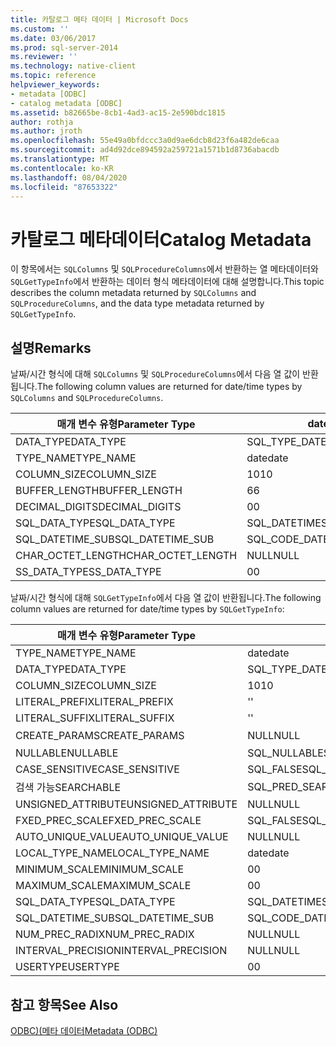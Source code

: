 ```yaml
---
title: 카탈로그 메타 데이터 | Microsoft Docs
ms.custom: ''
ms.date: 03/06/2017
ms.prod: sql-server-2014
ms.reviewer: ''
ms.technology: native-client
ms.topic: reference
helpviewer_keywords:
- metadata [ODBC]
- catalog metadata [ODBC]
ms.assetid: b82665be-8cb1-4ad3-ac15-2e590bdc1815
author: rothja
ms.author: jroth
ms.openlocfilehash: 55e49a0bfdccc3a0d9ae6dcb8d23f6a482de6caa
ms.sourcegitcommit: ad4d92dce894592a259721a1571b1d8736abacdb
ms.translationtype: MT
ms.contentlocale: ko-KR
ms.lasthandoff: 08/04/2020
ms.locfileid: "87653322"
---
```

# <a name="catalog-metadata"></a><span data-ttu-id="82806-102">카탈로그 메타데이터</span><span class="sxs-lookup"><span data-stu-id="82806-102">Catalog Metadata</span></span>
  <span data-ttu-id="82806-103">이 항목에서는 `SQLColumns` 및 `SQLProcedureColumns`에서 반환하는 열 메타데이터와 `SQLGetTypeInfo`에서 반환하는 데이터 형식 메타데이터에 대해 설명합니다.</span><span class="sxs-lookup"><span data-stu-id="82806-103">This topic describes the column metadata returned by `SQLColumns` and `SQLProcedureColumns`, and the data type metadata returned by `SQLGetTypeInfo`.</span></span>  
  
## <a name="remarks"></a><span data-ttu-id="82806-104">설명</span><span class="sxs-lookup"><span data-stu-id="82806-104">Remarks</span></span>  
 <span data-ttu-id="82806-105">날짜/시간 형식에 대해 `SQLColumns` 및 `SQLProcedureColumns`에서 다음 열 값이 반환됩니다.</span><span class="sxs-lookup"><span data-stu-id="82806-105">The following column values are returned for date/time types by `SQLColumns` and `SQLProcedureColumns`.</span></span>  
  
|<span data-ttu-id="82806-106">매개 변수 유형</span><span class="sxs-lookup"><span data-stu-id="82806-106">Parameter Type</span></span>|<span data-ttu-id="82806-107">date</span><span class="sxs-lookup"><span data-stu-id="82806-107">date</span></span>|<span data-ttu-id="82806-108">time</span><span class="sxs-lookup"><span data-stu-id="82806-108">time</span></span>|<span data-ttu-id="82806-109">smalldatetime</span><span class="sxs-lookup"><span data-stu-id="82806-109">smalldatetime</span></span>|<span data-ttu-id="82806-110">Datetime</span><span class="sxs-lookup"><span data-stu-id="82806-110">datetime</span></span>|<span data-ttu-id="82806-111">datetime2</span><span class="sxs-lookup"><span data-stu-id="82806-111">datetime2</span></span>|<span data-ttu-id="82806-112">datetimeoffset</span><span class="sxs-lookup"><span data-stu-id="82806-112">datetimeoffset</span></span>|  
|--------------------|----------|----------|-------------------|--------------|---------------|--------------------|  
|<span data-ttu-id="82806-113">DATA_TYPE</span><span class="sxs-lookup"><span data-stu-id="82806-113">DATA_TYPE</span></span>|<span data-ttu-id="82806-114">SQL_TYPE_DATE</span><span class="sxs-lookup"><span data-stu-id="82806-114">SQL_TYPE_DATE</span></span>|<span data-ttu-id="82806-115">SQL_SS_TIME2</span><span class="sxs-lookup"><span data-stu-id="82806-115">SQL_SS_TIME2</span></span>|<span data-ttu-id="82806-116">SQL_TYPE_TIMESTAMP</span><span class="sxs-lookup"><span data-stu-id="82806-116">SQL_TYPE_TIMESTAMP</span></span>|<span data-ttu-id="82806-117">SQL_TYPE_TIMESTAMP</span><span class="sxs-lookup"><span data-stu-id="82806-117">SQL_TYPE_TIMESTAMP</span></span>|<span data-ttu-id="82806-118">SQL_TYPE_TIMESTAMP</span><span class="sxs-lookup"><span data-stu-id="82806-118">SQL_TYPE_TIMESTAMP</span></span>|<span data-ttu-id="82806-119">SQL_SS_TIMESTAMPOFFSET</span><span class="sxs-lookup"><span data-stu-id="82806-119">SQL_SS_TIMESTAMPOFFSET</span></span>|  
|<span data-ttu-id="82806-120">TYPE_NAME</span><span class="sxs-lookup"><span data-stu-id="82806-120">TYPE_NAME</span></span>|<span data-ttu-id="82806-121">date</span><span class="sxs-lookup"><span data-stu-id="82806-121">date</span></span>|<span data-ttu-id="82806-122">time</span><span class="sxs-lookup"><span data-stu-id="82806-122">time</span></span>|<span data-ttu-id="82806-123">smalldatetime</span><span class="sxs-lookup"><span data-stu-id="82806-123">smalldatetime</span></span>|<span data-ttu-id="82806-124">Datetime</span><span class="sxs-lookup"><span data-stu-id="82806-124">datetime</span></span>|<span data-ttu-id="82806-125">datetime2</span><span class="sxs-lookup"><span data-stu-id="82806-125">datetime2</span></span>|<span data-ttu-id="82806-126">datetimeoffset</span><span class="sxs-lookup"><span data-stu-id="82806-126">datetimeoffset</span></span>|  
|<span data-ttu-id="82806-127">COLUMN_SIZE</span><span class="sxs-lookup"><span data-stu-id="82806-127">COLUMN_SIZE</span></span>|<span data-ttu-id="82806-128">10</span><span class="sxs-lookup"><span data-stu-id="82806-128">10</span></span>|<span data-ttu-id="82806-129">8, 10 ... 16</span><span class="sxs-lookup"><span data-stu-id="82806-129">8,10..16</span></span>|<span data-ttu-id="82806-130">16</span><span class="sxs-lookup"><span data-stu-id="82806-130">16</span></span>|<span data-ttu-id="82806-131">23</span><span class="sxs-lookup"><span data-stu-id="82806-131">23</span></span>|<span data-ttu-id="82806-132">19, 21..27</span><span class="sxs-lookup"><span data-stu-id="82806-132">19, 21..27</span></span>|<span data-ttu-id="82806-133">26, 28..34</span><span class="sxs-lookup"><span data-stu-id="82806-133">26, 28..34</span></span>|  
|<span data-ttu-id="82806-134">BUFFER_LENGTH</span><span class="sxs-lookup"><span data-stu-id="82806-134">BUFFER_LENGTH</span></span>|<span data-ttu-id="82806-135">6</span><span class="sxs-lookup"><span data-stu-id="82806-135">6</span></span>|<span data-ttu-id="82806-136">10</span><span class="sxs-lookup"><span data-stu-id="82806-136">10</span></span>|<span data-ttu-id="82806-137">16</span><span class="sxs-lookup"><span data-stu-id="82806-137">16</span></span>|<span data-ttu-id="82806-138">16</span><span class="sxs-lookup"><span data-stu-id="82806-138">16</span></span>|<span data-ttu-id="82806-139">16</span><span class="sxs-lookup"><span data-stu-id="82806-139">16</span></span>|<span data-ttu-id="82806-140">20</span><span class="sxs-lookup"><span data-stu-id="82806-140">20</span></span>|  
|<span data-ttu-id="82806-141">DECIMAL_DIGITS</span><span class="sxs-lookup"><span data-stu-id="82806-141">DECIMAL_DIGITS</span></span>|<span data-ttu-id="82806-142">0</span><span class="sxs-lookup"><span data-stu-id="82806-142">0</span></span>|<span data-ttu-id="82806-143">0..7</span><span class="sxs-lookup"><span data-stu-id="82806-143">0..7</span></span>|<span data-ttu-id="82806-144">0</span><span class="sxs-lookup"><span data-stu-id="82806-144">0</span></span>|<span data-ttu-id="82806-145">3</span><span class="sxs-lookup"><span data-stu-id="82806-145">3</span></span>|<span data-ttu-id="82806-146">1.7</span><span class="sxs-lookup"><span data-stu-id="82806-146">1..7</span></span>|<span data-ttu-id="82806-147">1.7</span><span class="sxs-lookup"><span data-stu-id="82806-147">1..7</span></span>|  
|<span data-ttu-id="82806-148">SQL_DATA_TYPE</span><span class="sxs-lookup"><span data-stu-id="82806-148">SQL_DATA_TYPE</span></span>|<span data-ttu-id="82806-149">SQL_DATETIME</span><span class="sxs-lookup"><span data-stu-id="82806-149">SQL_DATETIME</span></span>|<span data-ttu-id="82806-150">SQL_SS_TYPE_TIME2</span><span class="sxs-lookup"><span data-stu-id="82806-150">SQL_SS_TYPE_TIME2</span></span>|<span data-ttu-id="82806-151">SQL_DATETIME</span><span class="sxs-lookup"><span data-stu-id="82806-151">SQL_DATETIME</span></span>|<span data-ttu-id="82806-152">SQL_DATETIME</span><span class="sxs-lookup"><span data-stu-id="82806-152">SQL_DATETIME</span></span>|<span data-ttu-id="82806-153">SQL_DATETIME</span><span class="sxs-lookup"><span data-stu-id="82806-153">SQL_DATETIME</span></span>|<span data-ttu-id="82806-154">SQL_SS_TYPE_TIMESTAMPOFFSET</span><span class="sxs-lookup"><span data-stu-id="82806-154">SQL_SS_TYPE_TIMESTAMPOFFSET</span></span>|  
|<span data-ttu-id="82806-155">SQL_DATETIME_SUB</span><span class="sxs-lookup"><span data-stu-id="82806-155">SQL_DATETIME_SUB</span></span>|<span data-ttu-id="82806-156">SQL_CODE_DATE</span><span class="sxs-lookup"><span data-stu-id="82806-156">SQL_CODE_DATE</span></span>|<span data-ttu-id="82806-157">NULL</span><span class="sxs-lookup"><span data-stu-id="82806-157">NULL</span></span>|<span data-ttu-id="82806-158">SQL_CODE_TIMESTAMP</span><span class="sxs-lookup"><span data-stu-id="82806-158">SQL_CODE_TIMESTAMP</span></span>|<span data-ttu-id="82806-159">SQL_CODE_TIMESTAMP</span><span class="sxs-lookup"><span data-stu-id="82806-159">SQL_CODE_TIMESTAMP</span></span>|<span data-ttu-id="82806-160">SQL_CODE_TIMESTAMP</span><span class="sxs-lookup"><span data-stu-id="82806-160">SQL_CODE_TIMESTAMP</span></span>|<span data-ttu-id="82806-161">NULL</span><span class="sxs-lookup"><span data-stu-id="82806-161">NULL</span></span>|  
|<span data-ttu-id="82806-162">CHAR_OCTET_LENGTH</span><span class="sxs-lookup"><span data-stu-id="82806-162">CHAR_OCTET_LENGTH</span></span>|<span data-ttu-id="82806-163">NULL</span><span class="sxs-lookup"><span data-stu-id="82806-163">NULL</span></span>|<span data-ttu-id="82806-164">NULL</span><span class="sxs-lookup"><span data-stu-id="82806-164">NULL</span></span>|<span data-ttu-id="82806-165">NULL</span><span class="sxs-lookup"><span data-stu-id="82806-165">NULL</span></span>|<span data-ttu-id="82806-166">NULL</span><span class="sxs-lookup"><span data-stu-id="82806-166">NULL</span></span>|<span data-ttu-id="82806-167">NULL</span><span class="sxs-lookup"><span data-stu-id="82806-167">NULL</span></span>|<span data-ttu-id="82806-168">NULL</span><span class="sxs-lookup"><span data-stu-id="82806-168">NULL</span></span>|  
|<span data-ttu-id="82806-169">SS_DATA_TYPE</span><span class="sxs-lookup"><span data-stu-id="82806-169">SS_DATA_TYPE</span></span>|<span data-ttu-id="82806-170">0</span><span class="sxs-lookup"><span data-stu-id="82806-170">0</span></span>|<span data-ttu-id="82806-171">0</span><span class="sxs-lookup"><span data-stu-id="82806-171">0</span></span>|<span data-ttu-id="82806-172">111</span><span class="sxs-lookup"><span data-stu-id="82806-172">111</span></span>|<span data-ttu-id="82806-173">111</span><span class="sxs-lookup"><span data-stu-id="82806-173">111</span></span>|<span data-ttu-id="82806-174">0</span><span class="sxs-lookup"><span data-stu-id="82806-174">0</span></span>|<span data-ttu-id="82806-175">0</span><span class="sxs-lookup"><span data-stu-id="82806-175">0</span></span>|  
  
 <span data-ttu-id="82806-176">날짜/시간 형식에 대해 `SQLGetTypeInfo`에서 다음 열 값이 반환됩니다.</span><span class="sxs-lookup"><span data-stu-id="82806-176">The following column values are returned for date/time types by `SQLGetTypeInfo`:</span></span>  
  
|<span data-ttu-id="82806-177">매개 변수 유형</span><span class="sxs-lookup"><span data-stu-id="82806-177">Parameter Type</span></span>|<span data-ttu-id="82806-178">date</span><span class="sxs-lookup"><span data-stu-id="82806-178">date</span></span>|<span data-ttu-id="82806-179">time</span><span class="sxs-lookup"><span data-stu-id="82806-179">time</span></span>|<span data-ttu-id="82806-180">smalldatetime</span><span class="sxs-lookup"><span data-stu-id="82806-180">smalldatetime</span></span>|<span data-ttu-id="82806-181">Datetime</span><span class="sxs-lookup"><span data-stu-id="82806-181">datetime</span></span>|<span data-ttu-id="82806-182">datetime2</span><span class="sxs-lookup"><span data-stu-id="82806-182">datetime2</span></span>|<span data-ttu-id="82806-183">datetimeoffset</span><span class="sxs-lookup"><span data-stu-id="82806-183">datetimeoffset</span></span>|  
|--------------------|----------|----------|-------------------|--------------|---------------|--------------------|  
|<span data-ttu-id="82806-184">TYPE_NAME</span><span class="sxs-lookup"><span data-stu-id="82806-184">TYPE_NAME</span></span>|<span data-ttu-id="82806-185">date</span><span class="sxs-lookup"><span data-stu-id="82806-185">date</span></span>|<span data-ttu-id="82806-186">time</span><span class="sxs-lookup"><span data-stu-id="82806-186">time</span></span>|<span data-ttu-id="82806-187">smalldatetime</span><span class="sxs-lookup"><span data-stu-id="82806-187">smalldatetime</span></span>|<span data-ttu-id="82806-188">Datetime</span><span class="sxs-lookup"><span data-stu-id="82806-188">datetime</span></span>|<span data-ttu-id="82806-189">datetime2</span><span class="sxs-lookup"><span data-stu-id="82806-189">datetime2</span></span>|<span data-ttu-id="82806-190">datetimeoffset</span><span class="sxs-lookup"><span data-stu-id="82806-190">datetimeoffset</span></span>|  
|<span data-ttu-id="82806-191">DATA_TYPE</span><span class="sxs-lookup"><span data-stu-id="82806-191">DATA_TYPE</span></span>|<span data-ttu-id="82806-192">SQL_TYPE_DATE</span><span class="sxs-lookup"><span data-stu-id="82806-192">SQL_TYPE_DATE</span></span>|<span data-ttu-id="82806-193">SQL_SS_TIME2</span><span class="sxs-lookup"><span data-stu-id="82806-193">SQL_SS_TIME2</span></span>|<span data-ttu-id="82806-194">SQL_TYPE_TIMESTAMP</span><span class="sxs-lookup"><span data-stu-id="82806-194">SQL_TYPE_TIMESTAMP</span></span>|<span data-ttu-id="82806-195">SQL_TYPE_TIMESTAMP</span><span class="sxs-lookup"><span data-stu-id="82806-195">SQL_TYPE_TIMESTAMP</span></span>|<span data-ttu-id="82806-196">SQL_TYPE_TIMESTAMP</span><span class="sxs-lookup"><span data-stu-id="82806-196">SQL_TYPE_TIMESTAMP</span></span>|<span data-ttu-id="82806-197">SQL_SS_TIMESTAMPOFFSET</span><span class="sxs-lookup"><span data-stu-id="82806-197">SQL_SS_TIMESTAMPOFFSET</span></span>|  
|<span data-ttu-id="82806-198">COLUMN_SIZE</span><span class="sxs-lookup"><span data-stu-id="82806-198">COLUMN_SIZE</span></span>|<span data-ttu-id="82806-199">10</span><span class="sxs-lookup"><span data-stu-id="82806-199">10</span></span>|<span data-ttu-id="82806-200">16</span><span class="sxs-lookup"><span data-stu-id="82806-200">16</span></span>|<span data-ttu-id="82806-201">16</span><span class="sxs-lookup"><span data-stu-id="82806-201">16</span></span>|<span data-ttu-id="82806-202">23</span><span class="sxs-lookup"><span data-stu-id="82806-202">23</span></span>|<span data-ttu-id="82806-203">27</span><span class="sxs-lookup"><span data-stu-id="82806-203">27</span></span>|<span data-ttu-id="82806-204">34</span><span class="sxs-lookup"><span data-stu-id="82806-204">34</span></span>|  
|<span data-ttu-id="82806-205">LITERAL_PREFIX</span><span class="sxs-lookup"><span data-stu-id="82806-205">LITERAL_PREFIX</span></span>|<span data-ttu-id="82806-206">'</span><span class="sxs-lookup"><span data-stu-id="82806-206">'</span></span>|<span data-ttu-id="82806-207">'</span><span class="sxs-lookup"><span data-stu-id="82806-207">'</span></span>|<span data-ttu-id="82806-208">'</span><span class="sxs-lookup"><span data-stu-id="82806-208">'</span></span>|<span data-ttu-id="82806-209">'</span><span class="sxs-lookup"><span data-stu-id="82806-209">'</span></span>|<span data-ttu-id="82806-210">'</span><span class="sxs-lookup"><span data-stu-id="82806-210">'</span></span>|<span data-ttu-id="82806-211">'</span><span class="sxs-lookup"><span data-stu-id="82806-211">'</span></span>|  
|<span data-ttu-id="82806-212">LITERAL_SUFFIX</span><span class="sxs-lookup"><span data-stu-id="82806-212">LITERAL_SUFFIX</span></span>|<span data-ttu-id="82806-213">'</span><span class="sxs-lookup"><span data-stu-id="82806-213">'</span></span>|<span data-ttu-id="82806-214">'</span><span class="sxs-lookup"><span data-stu-id="82806-214">'</span></span>|<span data-ttu-id="82806-215">'</span><span class="sxs-lookup"><span data-stu-id="82806-215">'</span></span>|<span data-ttu-id="82806-216">'</span><span class="sxs-lookup"><span data-stu-id="82806-216">'</span></span>|<span data-ttu-id="82806-217">'</span><span class="sxs-lookup"><span data-stu-id="82806-217">'</span></span>|<span data-ttu-id="82806-218">'</span><span class="sxs-lookup"><span data-stu-id="82806-218">'</span></span>|  
|<span data-ttu-id="82806-219">CREATE_PARAMS</span><span class="sxs-lookup"><span data-stu-id="82806-219">CREATE_PARAMS</span></span>|<span data-ttu-id="82806-220">NULL</span><span class="sxs-lookup"><span data-stu-id="82806-220">NULL</span></span>|<span data-ttu-id="82806-221">소수 자릿수</span><span class="sxs-lookup"><span data-stu-id="82806-221">scale</span></span>|<span data-ttu-id="82806-222">NULL</span><span class="sxs-lookup"><span data-stu-id="82806-222">NULL</span></span>|<span data-ttu-id="82806-223">NULL</span><span class="sxs-lookup"><span data-stu-id="82806-223">NULL</span></span>|<span data-ttu-id="82806-224">소수 자릿수</span><span class="sxs-lookup"><span data-stu-id="82806-224">scale</span></span>|<span data-ttu-id="82806-225">소수 자릿수</span><span class="sxs-lookup"><span data-stu-id="82806-225">scale</span></span>|  
|<span data-ttu-id="82806-226">NULLABLE</span><span class="sxs-lookup"><span data-stu-id="82806-226">NULLABLE</span></span>|<span data-ttu-id="82806-227">SQL_NULLABLE</span><span class="sxs-lookup"><span data-stu-id="82806-227">SQL_NULLABLE</span></span>|<span data-ttu-id="82806-228">SQL_NULLABLE</span><span class="sxs-lookup"><span data-stu-id="82806-228">SQL_NULLABLE</span></span>|<span data-ttu-id="82806-229">SQL_NULLABLE</span><span class="sxs-lookup"><span data-stu-id="82806-229">SQL_NULLABLE</span></span>|<span data-ttu-id="82806-230">SQL_NULLABLE</span><span class="sxs-lookup"><span data-stu-id="82806-230">SQL_NULLABLE</span></span>|<span data-ttu-id="82806-231">SQL_NULLABLE</span><span class="sxs-lookup"><span data-stu-id="82806-231">SQL_NULLABLE</span></span>|<span data-ttu-id="82806-232">SQL_NULLABLE</span><span class="sxs-lookup"><span data-stu-id="82806-232">SQL_NULLABLE</span></span>|  
|<span data-ttu-id="82806-233">CASE_SENSITIVE</span><span class="sxs-lookup"><span data-stu-id="82806-233">CASE_SENSITIVE</span></span>|<span data-ttu-id="82806-234">SQL_FALSE</span><span class="sxs-lookup"><span data-stu-id="82806-234">SQL_FALSE</span></span>|<span data-ttu-id="82806-235">SQL_FALSE</span><span class="sxs-lookup"><span data-stu-id="82806-235">SQL_FALSE</span></span>|<span data-ttu-id="82806-236">SQL_FALSE</span><span class="sxs-lookup"><span data-stu-id="82806-236">SQL_FALSE</span></span>|<span data-ttu-id="82806-237">SQL_FALSE</span><span class="sxs-lookup"><span data-stu-id="82806-237">SQL_FALSE</span></span>|<span data-ttu-id="82806-238">SQL_FALSE</span><span class="sxs-lookup"><span data-stu-id="82806-238">SQL_FALSE</span></span>|<span data-ttu-id="82806-239">SQL_FALSE</span><span class="sxs-lookup"><span data-stu-id="82806-239">SQL_FALSE</span></span>|  
|<span data-ttu-id="82806-240">검색 가능</span><span class="sxs-lookup"><span data-stu-id="82806-240">SEARCHABLE</span></span>|<span data-ttu-id="82806-241">SQL_PRED_SEARCHABLE</span><span class="sxs-lookup"><span data-stu-id="82806-241">SQL_PRED_SEARCHABLE</span></span>|<span data-ttu-id="82806-242">SQL_PRED_SEARCHABLE</span><span class="sxs-lookup"><span data-stu-id="82806-242">SQL_PRED_SEARCHABLE</span></span>|<span data-ttu-id="82806-243">SQL_PRED_SEARCHABLE</span><span class="sxs-lookup"><span data-stu-id="82806-243">SQL_PRED_SEARCHABLE</span></span>|<span data-ttu-id="82806-244">SQL_PRED_SEARCHABLE</span><span class="sxs-lookup"><span data-stu-id="82806-244">SQL_PRED_SEARCHABLE</span></span>|<span data-ttu-id="82806-245">SQL_PRED_SEARCHABLE</span><span class="sxs-lookup"><span data-stu-id="82806-245">SQL_PRED_SEARCHABLE</span></span>|<span data-ttu-id="82806-246">SQL_PRED_SEARCHABLE</span><span class="sxs-lookup"><span data-stu-id="82806-246">SQL_PRED_SEARCHABLE</span></span>|  
|<span data-ttu-id="82806-247">UNSIGNED_ATTRIBUTE</span><span class="sxs-lookup"><span data-stu-id="82806-247">UNSIGNED_ATTRIBUTE</span></span>|<span data-ttu-id="82806-248">NULL</span><span class="sxs-lookup"><span data-stu-id="82806-248">NULL</span></span>|<span data-ttu-id="82806-249">NULL</span><span class="sxs-lookup"><span data-stu-id="82806-249">NULL</span></span>|<span data-ttu-id="82806-250">NULL</span><span class="sxs-lookup"><span data-stu-id="82806-250">NULL</span></span>|<span data-ttu-id="82806-251">NULL</span><span class="sxs-lookup"><span data-stu-id="82806-251">NULL</span></span>|<span data-ttu-id="82806-252">NULL</span><span class="sxs-lookup"><span data-stu-id="82806-252">NULL</span></span>|<span data-ttu-id="82806-253">NULL</span><span class="sxs-lookup"><span data-stu-id="82806-253">NULL</span></span>|  
|<span data-ttu-id="82806-254">FXED_PREC_SCALE</span><span class="sxs-lookup"><span data-stu-id="82806-254">FXED_PREC_SCALE</span></span>|<span data-ttu-id="82806-255">SQL_FALSE</span><span class="sxs-lookup"><span data-stu-id="82806-255">SQL_FALSE</span></span>|<span data-ttu-id="82806-256">SQL_FALSE</span><span class="sxs-lookup"><span data-stu-id="82806-256">SQL_FALSE</span></span>|<span data-ttu-id="82806-257">SQL_FALSE</span><span class="sxs-lookup"><span data-stu-id="82806-257">SQL_FALSE</span></span>|<span data-ttu-id="82806-258">SQL_FALSE</span><span class="sxs-lookup"><span data-stu-id="82806-258">SQL_FALSE</span></span>|<span data-ttu-id="82806-259">SQL_FALSE</span><span class="sxs-lookup"><span data-stu-id="82806-259">SQL_FALSE</span></span>|<span data-ttu-id="82806-260">SQL_FALSE</span><span class="sxs-lookup"><span data-stu-id="82806-260">SQL_FALSE</span></span>|  
|<span data-ttu-id="82806-261">AUTO_UNIQUE_VALUE</span><span class="sxs-lookup"><span data-stu-id="82806-261">AUTO_UNIQUE_VALUE</span></span>|<span data-ttu-id="82806-262">NULL</span><span class="sxs-lookup"><span data-stu-id="82806-262">NULL</span></span>|<span data-ttu-id="82806-263">NULL</span><span class="sxs-lookup"><span data-stu-id="82806-263">NULL</span></span>|<span data-ttu-id="82806-264">NULL</span><span class="sxs-lookup"><span data-stu-id="82806-264">NULL</span></span>|<span data-ttu-id="82806-265">NULL</span><span class="sxs-lookup"><span data-stu-id="82806-265">NULL</span></span>|<span data-ttu-id="82806-266">NULL</span><span class="sxs-lookup"><span data-stu-id="82806-266">NULL</span></span>|<span data-ttu-id="82806-267">NULL</span><span class="sxs-lookup"><span data-stu-id="82806-267">NULL</span></span>|  
|<span data-ttu-id="82806-268">LOCAL_TYPE_NAME</span><span class="sxs-lookup"><span data-stu-id="82806-268">LOCAL_TYPE_NAME</span></span>|<span data-ttu-id="82806-269">date</span><span class="sxs-lookup"><span data-stu-id="82806-269">date</span></span>|<span data-ttu-id="82806-270">time</span><span class="sxs-lookup"><span data-stu-id="82806-270">time</span></span>|<span data-ttu-id="82806-271">smalldatetime</span><span class="sxs-lookup"><span data-stu-id="82806-271">smalldatetime</span></span>|<span data-ttu-id="82806-272">Datetime</span><span class="sxs-lookup"><span data-stu-id="82806-272">datetime</span></span>|<span data-ttu-id="82806-273">datetime2</span><span class="sxs-lookup"><span data-stu-id="82806-273">datetime2</span></span>|<span data-ttu-id="82806-274">datetimeoffset</span><span class="sxs-lookup"><span data-stu-id="82806-274">datetimeoffset</span></span>|  
|<span data-ttu-id="82806-275">MINIMUM_SCALE</span><span class="sxs-lookup"><span data-stu-id="82806-275">MINIMUM_SCALE</span></span>|<span data-ttu-id="82806-276">0</span><span class="sxs-lookup"><span data-stu-id="82806-276">0</span></span>|<span data-ttu-id="82806-277">0</span><span class="sxs-lookup"><span data-stu-id="82806-277">0</span></span>|<span data-ttu-id="82806-278">0</span><span class="sxs-lookup"><span data-stu-id="82806-278">0</span></span>|<span data-ttu-id="82806-279">3</span><span class="sxs-lookup"><span data-stu-id="82806-279">3</span></span>|<span data-ttu-id="82806-280">0</span><span class="sxs-lookup"><span data-stu-id="82806-280">0</span></span>|<span data-ttu-id="82806-281">0</span><span class="sxs-lookup"><span data-stu-id="82806-281">0</span></span>|  
|<span data-ttu-id="82806-282">MAXIMUM_SCALE</span><span class="sxs-lookup"><span data-stu-id="82806-282">MAXIMUM_SCALE</span></span>|<span data-ttu-id="82806-283">0</span><span class="sxs-lookup"><span data-stu-id="82806-283">0</span></span>|<span data-ttu-id="82806-284">7</span><span class="sxs-lookup"><span data-stu-id="82806-284">7</span></span>|<span data-ttu-id="82806-285">0</span><span class="sxs-lookup"><span data-stu-id="82806-285">0</span></span>|<span data-ttu-id="82806-286">3</span><span class="sxs-lookup"><span data-stu-id="82806-286">3</span></span>|<span data-ttu-id="82806-287">7</span><span class="sxs-lookup"><span data-stu-id="82806-287">7</span></span>|<span data-ttu-id="82806-288">7</span><span class="sxs-lookup"><span data-stu-id="82806-288">7</span></span>|  
|<span data-ttu-id="82806-289">SQL_DATA_TYPE</span><span class="sxs-lookup"><span data-stu-id="82806-289">SQL_DATA_TYPE</span></span>|<span data-ttu-id="82806-290">SQL_DATETIME</span><span class="sxs-lookup"><span data-stu-id="82806-290">SQL_DATETIME</span></span>|<span data-ttu-id="82806-291">SQL_SS_TIME2</span><span class="sxs-lookup"><span data-stu-id="82806-291">SQL_SS_TIME2</span></span>|<span data-ttu-id="82806-292">SQL_DATETIME</span><span class="sxs-lookup"><span data-stu-id="82806-292">SQL_DATETIME</span></span>|<span data-ttu-id="82806-293">SQL_DATETIME</span><span class="sxs-lookup"><span data-stu-id="82806-293">SQL_DATETIME</span></span>|<span data-ttu-id="82806-294">SQL_DATETIME</span><span class="sxs-lookup"><span data-stu-id="82806-294">SQL_DATETIME</span></span>|<span data-ttu-id="82806-295">SQL_SS_TYPE_TIMESTAMPOFFSET</span><span class="sxs-lookup"><span data-stu-id="82806-295">SQL_SS_TYPE_TIMESTAMPOFFSET</span></span>|  
|<span data-ttu-id="82806-296">SQL_DATETIME_SUB</span><span class="sxs-lookup"><span data-stu-id="82806-296">SQL_DATETIME_SUB</span></span>|<span data-ttu-id="82806-297">SQL_CODE_DATE</span><span class="sxs-lookup"><span data-stu-id="82806-297">SQL_CODE_DATE</span></span>|<span data-ttu-id="82806-298">NULL</span><span class="sxs-lookup"><span data-stu-id="82806-298">NULL</span></span>|<span data-ttu-id="82806-299">SQL_CODE_TIMESTAMP</span><span class="sxs-lookup"><span data-stu-id="82806-299">SQL_CODE_TIMESTAMP</span></span>|<span data-ttu-id="82806-300">SQL_CODE_TIMESTAMP</span><span class="sxs-lookup"><span data-stu-id="82806-300">SQL_CODE_TIMESTAMP</span></span>|<span data-ttu-id="82806-301">SQL_CODE_TIMESTAMP</span><span class="sxs-lookup"><span data-stu-id="82806-301">SQL_CODE_TIMESTAMP</span></span>|<span data-ttu-id="82806-302">NULL</span><span class="sxs-lookup"><span data-stu-id="82806-302">NULL</span></span>|  
|<span data-ttu-id="82806-303">NUM_PREC_RADIX</span><span class="sxs-lookup"><span data-stu-id="82806-303">NUM_PREC_RADIX</span></span>|<span data-ttu-id="82806-304">NULL</span><span class="sxs-lookup"><span data-stu-id="82806-304">NULL</span></span>|<span data-ttu-id="82806-305">NULL</span><span class="sxs-lookup"><span data-stu-id="82806-305">NULL</span></span>|<span data-ttu-id="82806-306">NULL</span><span class="sxs-lookup"><span data-stu-id="82806-306">NULL</span></span>|<span data-ttu-id="82806-307">NULL</span><span class="sxs-lookup"><span data-stu-id="82806-307">NULL</span></span>|<span data-ttu-id="82806-308">NULL</span><span class="sxs-lookup"><span data-stu-id="82806-308">NULL</span></span>|<span data-ttu-id="82806-309">NULL</span><span class="sxs-lookup"><span data-stu-id="82806-309">NULL</span></span>|  
|<span data-ttu-id="82806-310">INTERVAL_PRECISION</span><span class="sxs-lookup"><span data-stu-id="82806-310">INTERVAL_PRECISION</span></span>|<span data-ttu-id="82806-311">NULL</span><span class="sxs-lookup"><span data-stu-id="82806-311">NULL</span></span>|<span data-ttu-id="82806-312">NULL</span><span class="sxs-lookup"><span data-stu-id="82806-312">NULL</span></span>|<span data-ttu-id="82806-313">NULL</span><span class="sxs-lookup"><span data-stu-id="82806-313">NULL</span></span>|<span data-ttu-id="82806-314">NULL</span><span class="sxs-lookup"><span data-stu-id="82806-314">NULL</span></span>|<span data-ttu-id="82806-315">NULL</span><span class="sxs-lookup"><span data-stu-id="82806-315">NULL</span></span>|<span data-ttu-id="82806-316">NULL</span><span class="sxs-lookup"><span data-stu-id="82806-316">NULL</span></span>|  
|<span data-ttu-id="82806-317">USERTYPE</span><span class="sxs-lookup"><span data-stu-id="82806-317">USERTYPE</span></span>|<span data-ttu-id="82806-318">0</span><span class="sxs-lookup"><span data-stu-id="82806-318">0</span></span>|<span data-ttu-id="82806-319">0</span><span class="sxs-lookup"><span data-stu-id="82806-319">0</span></span>|<span data-ttu-id="82806-320">12</span><span class="sxs-lookup"><span data-stu-id="82806-320">12</span></span>|<span data-ttu-id="82806-321">22</span><span class="sxs-lookup"><span data-stu-id="82806-321">22</span></span>|<span data-ttu-id="82806-322">0</span><span class="sxs-lookup"><span data-stu-id="82806-322">0</span></span>|<span data-ttu-id="82806-323">0</span><span class="sxs-lookup"><span data-stu-id="82806-323">0</span></span>|  
  
## <a name="see-also"></a><span data-ttu-id="82806-324">참고 항목</span><span class="sxs-lookup"><span data-stu-id="82806-324">See Also</span></span>  
 [<span data-ttu-id="82806-325">ODBC&#41;&#40;메타 데이터</span><span class="sxs-lookup"><span data-stu-id="82806-325">Metadata &#40;ODBC&#41;</span></span>](../../database-engine/dev-guide/metadata-odbc.md)  
  
  
